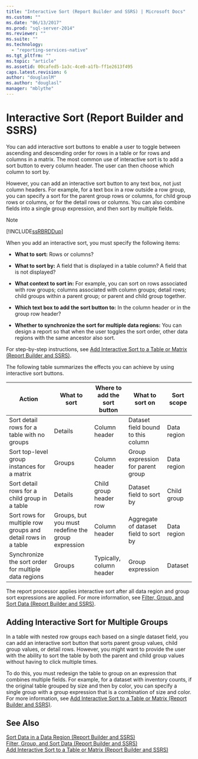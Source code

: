 ```yaml
---
title: "Interactive Sort (Report Builder and SSRS) | Microsoft Docs"
ms.custom: ""
ms.date: "06/13/2017"
ms.prod: "sql-server-2014"
ms.reviewer: ""
ms.suite: ""
ms.technology: 
  - "reporting-services-native"
ms.tgt_pltfrm: ""
ms.topic: "article"
ms.assetid: 00cafed5-1a3c-4ce0-a1fb-ff1e2613f495
caps.latest.revision: 6
author: "douglaslM"
ms.author: "douglasl"
manager: "mblythe"
---
```

# Interactive Sort (Report Builder and SSRS)
  You can add interactive sort buttons to enable a user to toggle between ascending and descending order for rows in a table or for rows and columns in a matrix. The most common use of interactive sort is to add a sort button to every column header. The user can then choose which column to sort by.  
  
 However, you can add an interactive sort button to any text box, not just column headers. For example, for a text box in a row outside a row group, you can specify a sort for the parent group rows or columns, for child group rows or columns, or for the detail rows or columns. You can also combine fields into a single group expression, and then sort by multiple fields.  
  
> [!NOTE]  
>  [!INCLUDE[ssRBRDDup](../includes/ssrbrddup-md.md)]  
  
 When you add an interactive sort, you must specify the following items:  
  
-   **What to sort:** Rows or columns?  
  
-   **What to sort by:** A field that is displayed in a table column? A field that is not displayed?  
  
-   **What context to sort in:** For example, you can sort on rows associated with row groups; columns associated with column groups; detail rows; child groups within a parent group; or parent and child group together.  
  
-   **Which text box to add the sort button to:** In the column header or in the group row header?  
  
-   **Whether to synchronize the sort for multiple data regions:** You can design a report so that when the user toggles the sort order, other data regions with the same ancestor also sort.  
  
 For step-by-step instructions, see [Add Interactive Sort to a Table or Matrix &#40;Report Builder and SSRS&#41;](../../2014/reporting-services/add-interactive-sort-to-a-table-or-matrix-report-builder-and-ssrs.md).  
  
 The following table summarizes the effects you can achieve by using interactive sort buttons.  
  
|Action|What to sort|Where to add the sort button|What to sort on|Sort scope|  
|------------|------------------|----------------------------------|---------------------|----------------|  
|Sort detail rows for a table with no groups|Details|Column header|Dataset field bound to this column|Data region|  
|Sort top-level group instances for a matrix|Groups|Column header|Group expression for parent group|Data region|  
|Sort detail rows for a child group in a table|Details|Child group header row|Dataset field to sort by|Child group|  
|Sort rows for multiple row groups and detail rows in a table|Groups, but you must redefine the group expression|Column header|Aggregate of dataset field to sort by|Data region|  
|Synchronize the sort order for multiple data regions|Groups|Typically, column header|Group expression|Dataset|  
  
 The report processor applies interactive sort after all data region and group sort expressions are applied. For more information, see [Filter, Group, and Sort Data &#40;Report Builder and SSRS&#41;](../../2014/reporting-services/filter-group-and-sort-data-report-builder-and-ssrs.md).  
  
## Adding Interactive Sort for Multiple Groups  
 In a table with nested row groups each based on a single dataset field, you can add an interactive sort button that sorts parent group values, child group values, or detail rows. However, you might want to provide the user with the ability to sort the table by both the parent and child group values without having to click multiple times.  
  
 To do this, you must redesign the table to group on an expression that combines multiple fields. For example, for a dataset with inventory counts, if the original table grouped by size and then by color, you can specify a single group with a group expression that is a combination of size and color. For more information, see [Add Interactive Sort to a Table or Matrix &#40;Report Builder and SSRS&#41;](../../2014/reporting-services/add-interactive-sort-to-a-table-or-matrix-report-builder-and-ssrs.md).  
  
## See Also  
 [Sort Data in a Data Region &#40;Report Builder and SSRS&#41;](../../2014/reporting-services/sort-data-in-a-data-region-report-builder-and-ssrs.md)   
 [Filter, Group, and Sort Data &#40;Report Builder and SSRS&#41;](../../2014/reporting-services/filter-group-and-sort-data-report-builder-and-ssrs.md)   
 [Add Interactive Sort to a Table or Matrix &#40;Report Builder and SSRS&#41;](../../2014/reporting-services/add-interactive-sort-to-a-table-or-matrix-report-builder-and-ssrs.md)  
  
  